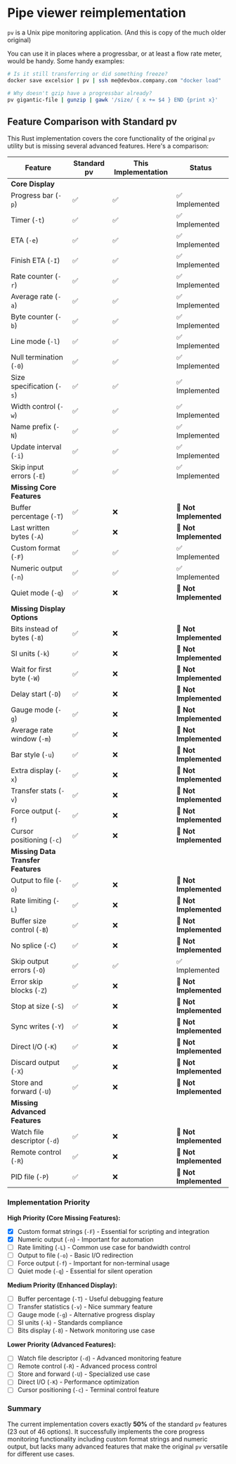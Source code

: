 # Pipe viewer reimplementation
`pv` is a Unix pipe monitoring application. (And this is copy of the much older original)

You can use it in places where a progressbar, or at least a flow rate meter,
would be handy. Some handy examples:

```sh
# Is it still transferring or did something freeze?
docker save excelsior | pv | ssh me@devbox.company.com "docker load"
```

```sh
# Why doesn't gzip have a progressbar already?
pv gigantic-file | gunzip | gawk '/size/ { x += $4 } END {print x}'
```

## Feature Comparison with Standard pv

This Rust implementation covers the core functionality of the original `pv` utility but is missing several advanced features. Here's a comparison:

| Feature | Standard pv | This Implementation | Status |
|---------|-------------|-------------------|--------|
| **Core Display** |
| Progress bar (`-p`) | ✅ | ✅ | ✅ Implemented |
| Timer (`-t`) | ✅ | ✅ | ✅ Implemented |
| ETA (`-e`) | ✅ | ✅ | ✅ Implemented |
| Finish ETA (`-I`) | ✅ | ✅ | ✅ Implemented |
| Rate counter (`-r`) | ✅ | ✅ | ✅ Implemented |
| Average rate (`-a`) | ✅ | ✅ | ✅ Implemented |
| Byte counter (`-b`) | ✅ | ✅ | ✅ Implemented |
| Line mode (`-l`) | ✅ | ✅ | ✅ Implemented |
| Null termination (`-0`) | ✅ | ✅ | ✅ Implemented |
| Size specification (`-s`) | ✅ | ✅ | ✅ Implemented |
| Width control (`-w`) | ✅ | ✅ | ✅ Implemented |
| Name prefix (`-N`) | ✅ | ✅ | ✅ Implemented |
| Update interval (`-i`) | ✅ | ✅ | ✅ Implemented |
| Skip input errors (`-E`) | ✅ | ✅ | ✅ Implemented |
| **Missing Core Features** |
| Buffer percentage (`-T`) | ✅ | ❌ | 🔴 **Not Implemented** |
| Last written bytes (`-A`) | ✅ | ❌ | 🔴 **Not Implemented** |
| Custom format (`-F`) | ✅ | ✅ | ✅ Implemented |
| Numeric output (`-n`) | ✅ | ✅ | ✅ Implemented |
| Quiet mode (`-q`) | ✅ | ❌ | 🔴 **Not Implemented** |
| **Missing Display Options** |
| Bits instead of bytes (`-8`) | ✅ | ❌ | 🔴 **Not Implemented** |
| SI units (`-k`) | ✅ | ❌ | 🔴 **Not Implemented** |
| Wait for first byte (`-W`) | ✅ | ❌ | 🔴 **Not Implemented** |
| Delay start (`-D`) | ✅ | ❌ | 🔴 **Not Implemented** |
| Gauge mode (`-g`) | ✅ | ❌ | 🔴 **Not Implemented** |
| Average rate window (`-m`) | ✅ | ❌ | 🔴 **Not Implemented** |
| Bar style (`-u`) | ✅ | ❌ | 🔴 **Not Implemented** |
| Extra display (`-x`) | ✅ | ❌ | 🔴 **Not Implemented** |
| Transfer stats (`-v`) | ✅ | ❌ | 🔴 **Not Implemented** |
| Force output (`-f`) | ✅ | ❌ | 🔴 **Not Implemented** |
| Cursor positioning (`-c`) | ✅ | ❌ | 🔴 **Not Implemented** |
| **Missing Data Transfer Features** |
| Output to file (`-o`) | ✅ | ❌ | 🔴 **Not Implemented** |
| Rate limiting (`-L`) | ✅ | ❌ | 🔴 **Not Implemented** |
| Buffer size control (`-B`) | ✅ | ❌ | 🔴 **Not Implemented** |
| No splice (`-C`) | ✅ | ❌ | 🔴 **Not Implemented** |
| Skip output errors (`-O`) | ✅ | ✅ | ✅ Implemented |
| Error skip blocks (`-Z`) | ✅ | ❌ | 🔴 **Not Implemented** |
| Stop at size (`-S`) | ✅ | ❌ | 🔴 **Not Implemented** |
| Sync writes (`-Y`) | ✅ | ❌ | 🔴 **Not Implemented** |
| Direct I/O (`-K`) | ✅ | ❌ | 🔴 **Not Implemented** |
| Discard output (`-X`) | ✅ | ❌ | 🔴 **Not Implemented** |
| Store and forward (`-U`) | ✅ | ❌ | 🔴 **Not Implemented** |
| **Missing Advanced Features** |
| Watch file descriptor (`-d`) | ✅ | ❌ | 🔴 **Not Implemented** |
| Remote control (`-R`) | ✅ | ❌ | 🔴 **Not Implemented** |
| PID file (`-P`) | ✅ | ❌ | 🔴 **Not Implemented** |

### Implementation Priority

**High Priority (Core Missing Features):**
- [x] Custom format strings (`-F`) - Essential for scripting and integration
- [x] Numeric output (`-n`) - Important for automation
- [ ] Rate limiting (`-L`) - Common use case for bandwidth control  
- [ ] Output to file (`-o`) - Basic I/O redirection
- [ ] Force output (`-f`) - Important for non-terminal usage
- [ ] Quiet mode (`-q`) - Essential for silent operation

**Medium Priority (Enhanced Display):**
- [ ] Buffer percentage (`-T`) - Useful debugging feature
- [ ] Transfer statistics (`-v`) - Nice summary feature
- [ ] Gauge mode (`-g`) - Alternative progress display
- [ ] SI units (`-k`) - Standards compliance
- [ ] Bits display (`-8`) - Network monitoring use case

**Lower Priority (Advanced Features):**
- [ ] Watch file descriptor (`-d`) - Advanced monitoring feature
- [ ] Remote control (`-R`) - Advanced process control
- [ ] Store and forward (`-U`) - Specialized use case
- [ ] Direct I/O (`-K`) - Performance optimization
- [ ] Cursor positioning (`-c`) - Terminal control feature

### Summary

The current implementation covers exactly **50%** of the standard `pv` features (23 out of 46 options). It successfully implements the core progress monitoring functionality including custom format strings and numeric output, but lacks many advanced features that make the original `pv` versatile for different use cases.
